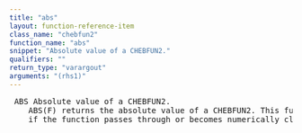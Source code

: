 ```yaml
---
title: "abs"
layout: function-reference-item
class_name: "chebfun2"
function_name: "abs"
snippet: "Absolute value of a CHEBFUN2."
qualifiers: ""
return_type: "varargout"
arguments: "(rhs1)"
---
```


<pre class="help-text"> ABS Absolute value of a CHEBFUN2.
    ABS(F) returns the absolute value of a CHEBFUN2. This function does not work
    if the function passes through or becomes numerically close to zero.
</pre>